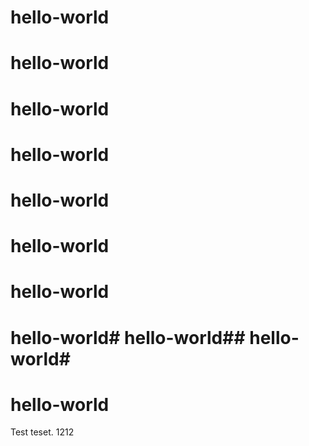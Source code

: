 # hello-world

# hello-world

# hello-world

# hello-world
# hello-world
# hello-world
# hello-world
# hello-world# hello-world## hello-world#

# hello-world
Test teset. 1212
